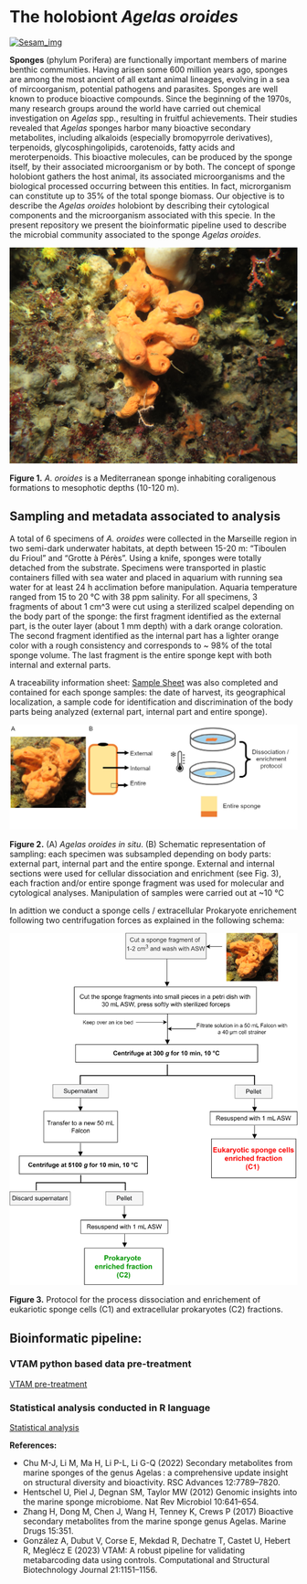 # The holobiont *Agelas oroides*




[![Sesam_img](https://www.imbe.fr/local/cache-vignettes/L400xH186/d46a112bebd61c35-0c5b6.png?1668533164)](https://sesam-anr.imbe.fr/)


**Sponges** (phylum Porifera) are functionally important members of marine benthic communities. Having arisen some 600 million years ago, sponges are among the most ancient of all extant animal lineages, evolving in a sea of mircoorganism, potential pathogens and parasites. Sponges are well known to produce bioactive compounds. Since the beginning of the 1970s, many research groups around the world have carried out chemical investigation on *Agelas* spp., resulting in fruitful achievements. Their studies revealed that *Agelas* sponges harbor many bioactive secondary metabolites, including alkaloids (especially bromopyrrole derivatives), terpenoids, glycosphingolipids, carotenoids, fatty acids and meroterpenoids. This bioactive molecules, can be produced by the sponge itself, by their associated microorganism or by both.
The concept of sponge holobiont gathers the host animal, its associated microorganisms and the biological processed occurring between this entities. In fact, microrganism can constitute up to 35% of the total sponge biomass. 
Our objective is to describe the *Agelas oroides* holobiont by describing their cytological components and the microorganism associated with this specie. In the present repository we present the bioinformatic pipeline used to describe the microbial community associated to the sponge *Agelas oroides*.

![Agelas_img](https://github.com/Cesar2112/agelas-oroides-microbiome/blob/main/Aoro_git.JPG)


**Figure 1.** *A. oroides* is a Mediterranean sponge inhabiting coraligenous formations to mesophotic depths (10-120 m).


## Sampling and metadata associated to analysis
A total of 6 specimens of *A. oroides* were collected in the Marseille region in two semi-dark underwater habitats, at depth between 15-20 m: “Tiboulen du Frioul” and “Grotte à Pérès”. Using a knife, sponges were totally detached from the substrate. Specimens were transported in plastic containers filled with sea water and placed in aquarium with running sea water for at least 24 h acclimation before manipulation. Aquaria temperature ranged from 15 to 20 °C with 38 ppm salinity. For all specimens, 3 fragments of about 1 cm^3 were cut using a sterilized scalpel depending on the body part of the sponge: the first fragment identified as the external part, is the outer layer (about 1 mm depth) with a dark orange coloration. The second fragment identified as the internal part has a lighter orange color with a rough consistency and corresponds to ~ 98% of the total sponge volume. The last fragment is the entire sponge kept with both internal and external parts. 

A traceability information sheet: [Sample Sheet](https://github.com/Cesar2112/AoroidesMicrobiome/blob/main/SampleSheet_AO.csv) was also completed and contained for each sponge samples: the date of harvest, its geographical localization, a sample code for identification and discrimination of the body parts being analyzed (external part, internal part and entire sponge).

![AoroidesInternalSchema](https://github.com/Cesar2112/AoroidesMicrobiome/blob/main/FIG1_Git.jpg)


**Figure 2.** (A) *Agelas oroides in situ*. (B) Schematic representation of sampling: each specimen was subsampled depending on body parts: external part, internal part and the entire sponge. External and internal sections were used for cellular dissociation and enrichment (see Fig. 3), each fraction and/or entire sponge fragment was used for molecular and cytological analyses. Manipulation of samples were carried out at ~10 °C

In adittion we conduct a sponge cells / extracellular Prokaryote enrichement following two centrifugation forces as explained in the following schema:

![Fig3](https://github.com/Cesar2112/AoroidesMicrobiome/blob/main/Fig2_V11_Git.jpg)

**Figure 3.** Protocol for the process dissociation and enrichement of eukariotic sponge cells (C1) and extracellular prokaryotes (C2) fractions.


## Bioinformatic pipeline:

### VTAM python based data pre-treatment
[VTAM pre-treatment](https://github.com/Cesar2112/AoroidesMicrobiome/blob/main/Vtam_pipeline.md)

### Statistical analysis conducted in R language

[Statistical analysis](https://github.com/Cesar2112/AoroidesMicrobiome/blob/main/ScriptAoroidesMic.R)

**References:**
* Chu M-J, Li M, Ma H, Li P-L, Li G-Q (2022) Secondary metabolites from marine sponges of the genus Agelas : a comprehensive update insight on structural diversity and bioactivity. RSC Advances 12:7789–7820.
* Hentschel U, Piel J, Degnan SM, Taylor MW (2012) Genomic insights into the marine sponge microbiome. Nat Rev Microbiol 10:641–654.
* Zhang H, Dong M, Chen J, Wang H, Tenney K, Crews P (2017) Bioactive secondary metabolites from the marine sponge genus Agelas. Marine Drugs 15:351.
* González A, Dubut V, Corse E, Mekdad R, Dechatre T, Castet U, Hebert R, Meglécz E (2023) VTAM: A robust pipeline for validating metabarcoding data using controls. Computational and Structural Biotechnology Journal 21:1151–1156.




